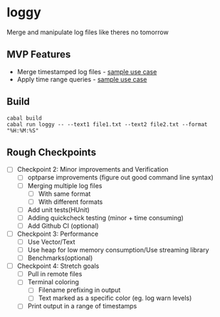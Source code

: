 # loggy

Merge and manipulate log files like theres no tomorrow

## MVP Features
- Merge timestamped log files - [sample use case](https://stackoverflow.com/questions/15866772/merging-multiple-log-files-by-date-including-multilines)
- Apply time range queries - [sample use case](https://stackoverflow.com/q/7575267/3656081)

## Build

```
cabal build
cabal run loggy -- --text1 file1.txt --text2 file2.txt --format "%H:%M:%S"
```

## Rough Checkpoints

- [ ] Checkpoint 2: Minor improvements and Verification
  - [ ] optparse improvements (figure out good command line syntax)
  - [ ] Merging multiple log files
    - [ ] With same format
    - [ ] With different formats
  - [ ] Add unit tests(HUnit)
  - [ ] Adding quickcheck testing (minor + time consuming)
  - [ ] Add Github CI (optional)
- [ ] Checkpoint 3: Performance
  - [ ] Use Vector/Text
  - [ ] Use heap for low memory consumption/Use streaming library
  - [ ] Benchmarks(optional)
- [ ] Checkpoint 4: Stretch goals
  - [ ] Pull in remote files
  - [ ] Terminal coloring
    - [ ] Filename prefixing in output
    - [ ] Text marked as a specific color (eg. log warn levels)
  - [ ] Print output in a range of timestamps
